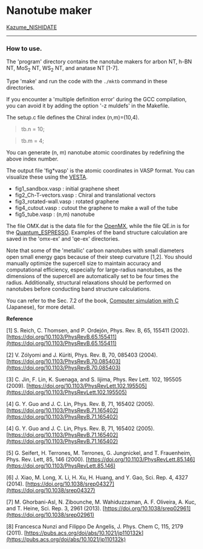 

# Nanotube maker

[Kazume_NISHIDATE](kazume.nishidate@gmail.com)

-------------------------------------------------------------------------------

### How to use.

  The 'program' directory contains the nanotube makers for arbon NT, h-BN NT, MoS$_2$ NT, WS$_2$ NT, and anatase NT [1-7].

  Type 'make' and run the code with the `./mktb` command in these directories. 
  
  If you encounter a 'multiple definition error' during the GCC compilation, you can avoid it by adding the option '-z muldefs' in the Makefile.

  The setup.c file defines the Chiral index (n,m)=(10,4).

> tb.n =  10;

> tb.m =  4;
  
  You can generate (n, m) nanotube atomic coordinates by redefining the above index number.

  
  The output file 'fig*vasp' is the atomic coordinates in VASP format. You can visualize these using the [VESTA](https://jp-minerals.org/vesta/jp/).

- fig1_sandbox.vasp : initial graphene sheet
- fig2_Ch-T-vectors.vasp : Chiral and translational vectors
- fig3_rotated-wall.vasp : rotated graphene 
- fig4_cutout.vasp : cutout the graphene to make a wall of the tube
- fig5_tube.vasp : (n,m) nanotube 

The file OMX.dat is the data file for the [OpenMX](https://www.openmx-square.org/), while the file QE.in is for the [Quantum_ESPRESSO](https://www.quantum-espresso.org/). Examples of the band structure calculation are saved in the 'omx-ex' and 'qe-ex' directories.

Note that some of the 'metallic' carbon nanotubes with small diameters open small energy gaps because of their steep curvature [1,2]. You should manually optimize the supercell size to maintain accuracy and computational efficiency, especially for large-radius nanotubes, as the dimensions of the supercell are automatically set to be four times the radius. Additionally, structural relaxations should be performed on nanotubes before conducting band structure calculations. 
  
You can refer to the Sec. 7.2 of the book, [Computer simulation with C](http://web.cc.iwate-u.ac.jp/~nisidate/main.pdf) (Japanese), for more detail.
  
**Reference**

[1] S. Reich, C. Thomsen, and P. Ordej&oacute;n, Phys. Rev. B, 65, 155411 (2002).
[https://doi.org/10.1103/PhysRevB.65.155411](https://doi.org/10.1103/PhysRevB.65.155411)

[2] V. Z&oacute;lyomi and J. K&uuml;riti, Phys. Rev. B, 70, 085403 (2004).
[https://doi.org/10.1103/PhysRevB.70.085403](https://doi.org/10.1103/PhysRevB.70.085403)

[3] C. Jin, F. Lin, K. Suenaga, and S. Iijima, Phys. Rev Lett. 102, 195505 (2009).
[https://doi.org/10.1103/PhysRevLett.102.195505](https://doi.org/10.1103/PhysRevLett.102.195505)

[4] G. Y. Guo and J. C. Lin, Phys. Rev. B, 71, 165402 (2005).
[https://doi.org/10.1103/PhysRevB.71.165402](https://doi.org/10.1103/PhysRevB.71.165402)

[4] G. Y. Guo and J. C. Lin, Phys. Rev. B, 71, 165402 (2005).
[https://doi.org/10.1103/PhysRevB.71.165402](https://doi.org/10.1103/PhysRevB.71.165402)

[5] G. Seifert, H. Terrones, M. Terrones, G. Jungnickel, and T. Frauenheim, Phys. Rev. Lett, 85, 146 (2000).
[https://doi.org/10.1103/PhysRevLett.85.146](https://doi.org/10.1103/PhysRevLett.85.146)

[6] J. Xiao, M. Long, X. Li, H. Xu, H. Huang, and Y. Gao, Sci. Rep. 4, 4327 (2014).
[https://doi.org/10.1038/srep04327](https://doi.org/10.1038/srep04327)

[7] M. Ghorbani-Asl, N. Zibounche, M. Wahiduzzaman, A. F. Oliveira, A. Kuc, and T. Heine, Sci. Rep. 3, 2961 (2013).
[https://doi.org/10.1038/srep02961](https://doi.org/10.1038/srep02961)

[8] Francesca Nunzi and Filippo De Angelis, J. Phys. Chem C, 115, 2179 (2011).
[https://pubs.acs.org/doi/abs/10.1021/jp110132k](https://pubs.acs.org/doi/abs/10.1021/jp110132k)

